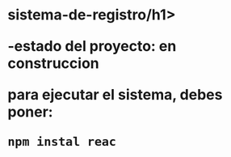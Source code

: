 <h1> sistema-de-registro/h1>
  
-estado del proyecto: en construccion 

para ejecutar el sistema, debes poner: 

```npm instal reac```
